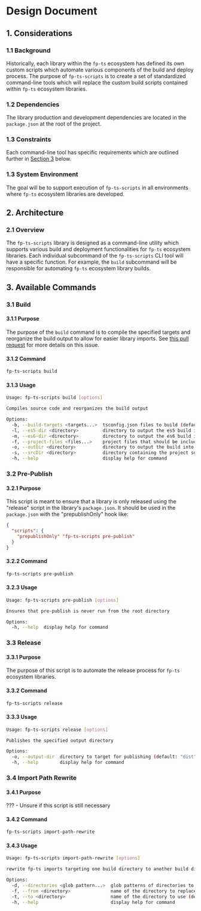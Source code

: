# Design Document

## 1. Considerations

### 1.1 Background

Historically, each library within the `fp-ts` ecosystem has defined its own custom scripts which automate various components of the build and deploy process. The purpose of `fp-ts-scripts` is to create a set of standardized command-line tools which will replace the custom build scripts contained within `fp-ts` ecosystem libraries.

### 1.2 Dependencies

The library production and development dependencies are located in the `package.json` at the root of the project.

### 1.3 Constraints

Each command-line tool has specific requirements which are outlined further in [Section 3](#3-available-commands) below.

### 1.3 System Environment

The goal will be to support execution of `fp-ts-scripts` in all environments where `fp-ts` ecosystem libraries are developed.

## 2. Architecture

### 2.1 Overview

The `fp-ts-scripts` library is designed as a command-line utility which supports various build and deployment functionalities for `fp-ts` ecosystem libraries. Each individual subcommand of the `fp-ts-scripts` CLI tool will have a specific function. For example, the `build` subcommand will be responsible for automating `fp-ts` ecosystem library builds.

## 3. Available Commands

### 3.1 Build

#### 3.1.1 Purpose

The purpose of the `build` command is to compile the specified targets and reorganize the build output to allow for easier library imports. See [this pull request](https://github.com/gcanti/fp-ts/pull/1241) for more details on this issue.

#### 3.1.2 Command

```sh
fp-ts-scripts build
```

#### 3.1.3 Usage

```sh
Usage: fp-ts-scripts build [options]

Compiles source code and reorganizes the build output

Options:
  -b, --build-targets <targets...>  tsconfig.json files to build (default: ["tsconfig.json"])
  -l, --es5-dir <directory>         directory to output the es5 build into (default: "lib")
  -m, --es6-dir <directory>         directory to output the es6 build into (default: "es6")
  -f, --project-files <files...>    project files that should be included in the build (default: [])
  -o, --outDir <directory>          directory to output the build into (default: "dist")
  -s, --srcDir <directory>          directory containing the project source code (default: "src")
  -h, --help                        display help for command
```

### 3.2 Pre-Publish

#### 3.2.1 Purpose

This script is meant to ensure that a library is only released using the "release" script in the library's `package.json`. It should be used in the `package.json` with the "prepublishOnly" hook like:

```json
{
  "scripts": {
    "prepublishOnly" "fp-ts-scripts pre-publish"
  }
}
```

#### 3.2.2 Command

```sh
fp-ts-scripts pre-publish
```

#### 3.2.3 Usage

```sh
Usage: fp-ts-scripts pre-publish [options]

Ensures that pre-publish is never run from the root directory

Options:
  -h, --help  display help for command
```

### 3.3 Release

#### 3.3.1 Purpose

The purpose of this script is to automate the release process for `fp-ts` ecosystem libraries.

#### 3.3.2 Command

```sh
fp-ts-scripts release
```

#### 3.3.3 Usage

```sh
Usage: fp-ts-scripts release [options]

Publishes the specified output directory

Options:
  -o, --output-dir  directory to target for publishing (default: "dist")
  -h, --help        display help for command
```

### 3.4 Import Path Rewrite

#### 3.4.1 Purpose

??? - Unsure if this script is still necessary

#### 3.4.2 Command

```sh
fp-ts-scripts import-path-rewrite
```

#### 3.4.3 Usage

```sh
Usage: fp-ts-scripts import-path-rewrite [options]

rewrite fp-ts imports targeting one build directory to another build directory

Options:
  -d, --directories <glob pattern...>  glob patterns of directories to search (default: ["es6/**/*.@(d.ts|js)]","dist/es6/**/*.@(d.ts|js)"])
  -f, --from <directory>               name of the directory to replace (default: "lib")
  -t, --to <directory>                 name of the directory to use (default: "es6")
  -h, --help                           display help for command
```